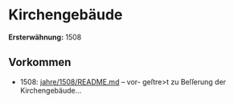 # Kirchengebäude

**Ersterwähnung:** 1508

## Vorkommen
- 1508: [jahre/1508/README.md](../jahre/1508/README.md) – vor-
geſtre>t zu Beſſerung der Kirchengebäude...
